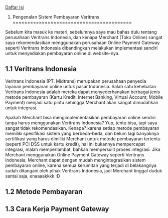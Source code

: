 [Daftar Isi](README.md)

1. Pengenalan Sistem Pembayaran Veritrans
=========================================

Sebelum kita masuk ke materi, sebelumnya saya mau bahas dulu tentang perusahaan Veritrans Indonesia, dan kenapa Merchant (Toko Online) sangat saya rekomendasikan menggunakan perusahaan Online Payment Gateway seperti Veritrans Indonesia dibandingkan melakukan implementasi sendiri untuk menyediakan pembayaran online di website-nya. 

## 1.1 Veritrans Indonesia

Veritrans Indonesia (PT. Midtrans) merupakan perusahaan penyedia layanan pembayaran online untuk pasar Indonesia. Salah satu kehebatan Veritrans Indonesia adalah mereka dapat menyederhanakan berbagai jenis metode pembayaran (Kartu Kredit, Internet Banking, Virtual Account, Mobile Payment) menjadi satu pintu sehingga Merchant akan sangat dimudahkan untuk integrasi. 

Apakah Merchant bisa mengimplementasikan pembayaran online sendiri tanpa harus menggunakan Veritrans Indonesia? Yup, tentu bisa, tapi saya sangat tidak rekomendasikan. Kenapa? karena setiap metode pembayaran memiliki spesifikasi sistem yang berbeda-beda, dan belum lagi banyaknya sertifikasi yang harus dimiliki Merchant untuk metode pembayaran tertentu (seperti PCI DSS untuk kartu kredit), hal ini bukannya mempercepat integrasi, malah memperlambat, bahkan mempersulit proses integrasi. Jika Merchant menggunakan Online Payment Gateway seperti Veritrans Indonesia, Merchant dapat dengan mudah mengintegrasikan sistem pembayaran online, karena semua kerumitan yang terjadi di belakangnya sudah ditangani oleh pihak Veritrans Indonesia, jadi Merchant tinggal duduk santai saja, enaaaakkkk :D

## 1.2 Metode Pembayaran



## 1.3 Cara Kerja Payment Gateway